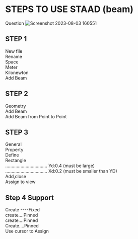 # STEPS TO USE STAAD (beam)
Question 
![Screenshot 2023-08-03 160551](https://github.com/jerinjacob565/Staad-Commands/assets/82531317/75559a99-52d6-4288-ad59-6cb7605c1a03)

 ## STEP 1 
New file<br>
Rename<br>
Space<br>
Meter<br>
Kilonewton<br>
Add Beam<br>
 ## STEP 2
 Geometry <br>
 Add Beam<br>
 Add Beam from Point to Point <br>
 ## STEP 3
 General<br>
 Property<br>
 Define <br>
 Rectangle<br>
 .................................              Yd:0.4 (must be large)<br>
 .................................              Xd:0.2 (must be smaller than YD)<br>
 Add,close <br>
 Assign to view 
 ## Step 4 Support 
 Create ----Fixed <br>
 create....Pinned<br>
 create....Pinned<br>
 Create....Pinned<br>
                  Use cursor to Assign
 
 
 
